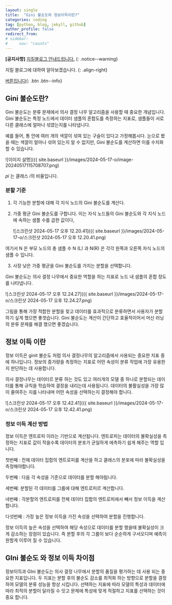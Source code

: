 ```yaml
---
layout: single
title:  "Gini 불순도와 정보이득이란?"
categories: coding
tag: [python, blog, jekyll, github]
author_profile: false
redirect_from:
# sidebar:
#     nav: "counts"
---
```


**[공지사항]** [지킬블로그 안내드립니다.](https://mmistakes.github.io/minimal-mistakes/docs/quick-start-guide/)
{: .notice--warning}

지킬 블로그에 대하여 알아보겠습니다.
{: .align-right}   
<!-- 오른쪽정렬 -->
[버튼입니다](https://google.com){: .btn .btn--info}

## Gini 불순도란?

Gini 불순도는 분류 문제에서 의사 결정 나무 알고리즘을 사용할 때 중요한 개념입니다. Gini 불순도는 특정 노드에서 데이터 샘플의 혼합도를 측정하는 지표로, 샘플들이 서로 다른 클래스에 얼마나 섞였는지를 나타냅니다.  

예를 들어, 통 안에 여러 개의 색깔이 섞여 있는 구슬이 있다고 가정해봅시다. 눈으로 봤을 때는 색깔이 얼마나 섞여 있는지 알 수 없지만, Gini 불순도를 계산하면 이를 수치화할 수 있습니다.

![이미지 설명]({{ site.baseurl }}/images/2024-05-17-o/image-20240517115708707.png)

𝑝𝑖 는 클래스 𝑖의 비율입니다.



### 분할 기준

1. 각 기능한 분할에 대해 각 지식 노드의 Gini 불순도를 계산다.

2. 가중 평균 Gini 불순도를 구합니다. 이는 자식 노드들의 Gini 불순도와 각 지식 노드에 속하는 샘플 수를 곱한 값이다,

   ![스크린샷 2024-05-17 오후 12.20.41]({{ site.baseurl }}/images/2024-05-17-o/스크린샷 2024-05-17 오후 12.20.41.png)

여기서 N 은 부모 노드의 총 샘플 수 N (L) 과 N(R) 은 각각 원쪽과 오른쪽 자식 노드의 샘플 수 입니다.

3. 사장 낮은 가중 평균을 Gini 불순도를 가지는 분할을 선택합니다. 



Gini 불순도는 의사 결정 나무에서 중요한 역할을 하는 지표로 노드 내 샘플의 혼합 정도를 나타냅니다. 

![스크린샷 2024-05-17 오후 12.24.27]({{ site.baseurl }}/images/2024-05-17-o/스크린샷 2024-05-17 오후 12.24.27.png)

 그림을  통해 가장 적합한 분할을 찾고  데이터를 효과적으로 분류하면서 사용자가 분할 하기 싶게 했으면 좋겟습니다. Gini 불순도는 계산이 간단하고 효율적이어서 머신 러닝의 분류 문제를 해결 했으면 좋겠습니다.



## 정보 이득 이란

정보 이득은 ginit 불순도 처럼 의사 결정나무의 알고리즘에서 사용되는 중요한 지표 중에 하나입니다. 정보의 증가량을 측정하는 지표로 어떤 속성이 분류 작업에 가장 유용한지 판단하는 데 사용합니다.

의사 결정나무는 데이터르 분류 하는 것도 있고 여러개의 모델 중 하나로 분할되는 데이터를 통해 규칙을 학습하여 결정을 내리는데 사용됩니다. 데이터의 불활실성을 가장 많이 줄여주는 지를 나타내며 어떤 속성을 선택하는지 결정해야 합니다.

![스크린샷 2024-05-17 오후 12.42.41]({{ site.baseurl }}/images/2024-05-17-o/스크린샷 2024-05-17 오후 12.42.41.png)

### 정보 이득 계산 방법

정보 이득은 엔트로피 이라는 기반으로 계산됩니다. 엔트로피는 데이터의 불확실성을 측정하는 지표로 값이 작을수록 데이터의 분포가 균일하게 에측하기 쉽게 해주는 역할 입니다.



첫번째 : 전체 데이터 집합의 엔트로피를 계산을 하고 클래스의 분포에 따라 불확실성을 측정해야합니다.

두번째 : 다음 각 속성을 기준으로 데이터를 분할 해야됩니다.

세번째: 분할된 각 데이터를 그룹에 대해 엔트로피르 계산합니다.

네번쨰 : 각분할의 엔트로피를 전체 데이터 집합의 엔트로피에서 빼서 정보 이득을 계산합니다.

다섯번째 : 가장 높은 정보 이득을 가진 속성을 선택하여 분할을 진행합니다.

정보 이득의 높은 속성을 선택하여 해당 속성으로 데이터를 분할 했을때 불확실성이 크게 감소하는 장점이 있습니다. 즉 분할 후의 각 그룹이 보다 순순하게 구서오디며 예측이 원할게 이루어 질 수 있습니다.



## GIni 불순도 와 정보 이득 차이점

정보이득과 GIni 불순도는 의사 결정 나무에서 분할의 품질을 평가하는 데 사용 되는 중요한 지표입니다. 두 지표는 분할 후의 불순도 감소를 최적화 하는 방향으로 분할을 결정하여 모델의 분류 성능을 항상 시킵니다. 선택하는 지표에 따라 모델의 특성과 데이터에 따라 최적의 분할이 달라질 수 잇고 문제에 특성에 맞게 적절하고 지표를 선택하는 것이 중요 합니다.
